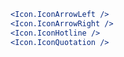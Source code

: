 <style>[data-preview="Icon"] svg {font-size: 1.5em; margin: .5rem}</style>

```jsx
<Icon.IconArrowLeft />
<Icon.IconArrowRight />
<Icon.IconHotline />
<Icon.IconQuotation />
```

